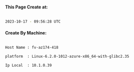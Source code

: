 
   
#### This Page Create at:

```bash

2023-10-17 - 09:56:28 UTC

```

#### Create By Machine:

```bash

Host Name : fv-az174-418

platform  : Linux-6.2.0-1012-azure-x86_64-with-glibc2.35

Ip Local  : 10.1.0.39

```


